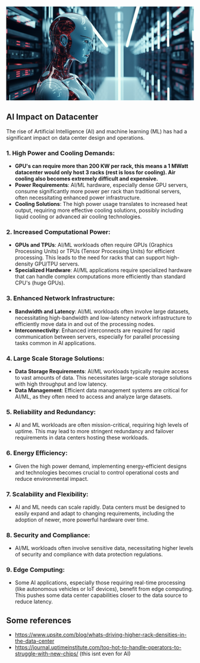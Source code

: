 ![](img/ai.png)

## AI Impact on Datacenter

The rise of Artificial Intelligence (AI) and machine learning (ML) has had a significant impact on data center design and operations. 

### 1. **High Power and Cooling Demands**:

- **GPU's can require more than 200 KW per rack, this means a 1 MWatt datacenter would only host 3 racks (rest is loss for cooling). Air cooling also becomes extremely difficult and expensive.**
 - **Power Requirements**: AI/ML hardware, especially dense GPU servers, consume significantly more power per rack than traditional servers, often necessitating enhanced power infrastructure.
 - **Cooling Solutions**: The high power usage translates to increased heat output, requiring more effective cooling solutions, possibly including liquid cooling or advanced air cooling technologies.
 
 ### 2. **Increased Computational Power**:

- **GPUs and TPUs**: AI/ML workloads often require GPUs (Graphics Processing Units) or TPUs (Tensor Processing Units) for efficient processing. This leads to the need for racks that can support high-density GPU/TPU servers.
- **Specialized Hardware**: AI/ML applications  require specialized hardware that can handle complex computations more efficiently than standard CPU's (huge GPUs).


### 3. **Enhanced Network Infrastructure**:

- **Bandwidth and Latency**: AI/ML workloads often involve large datasets, necessitating high-bandwidth and low-latency network infrastructure to efficiently move data in and out of the processing nodes.
- **Interconnectivity**: Enhanced interconnects are required for rapid communication between servers, especially for parallel processing tasks common in AI applications.

### 4. **Large Scale Storage Solutions**:

- **Data Storage Requirements**: AI/ML workloads typically require access to vast amounts of data. This necessitates large-scale storage solutions with high throughput and low latency.
- **Data Management**: Efficient data management systems are critical for AI/ML, as they often need to access and analyze large datasets.

### 5. **Reliability and Redundancy**:

 - AI and ML workloads are often mission-critical, requiring high levels of uptime. This may lead to more stringent redundancy and failover requirements in data centers hosting these workloads.

### 6. **Energy Efficiency**:

- Given the high power demand, implementing energy-efficient designs and technologies becomes crucial to control operational costs and reduce environmental impact.

### 7. **Scalability and Flexibility**:

- AI and ML needs can scale rapidly. Data centers must be designed to easily expand and adapt to changing requirements, including the adoption of newer, more powerful hardware over time.

### 8. **Security and Compliance**:
   
- AI/ML workloads often involve sensitive data, necessitating higher levels of security and compliance with data protection regulations.

### 9. **Edge Computing**:

- Some AI applications, especially those requiring real-time processing (like autonomous vehicles or IoT devices), benefit from edge computing. This pushes some data center capabilities closer to the data source to reduce latency.



## Some references

- https://www.upsite.com/blog/whats-driving-higher-rack-densities-in-the-data-center
- https://journal.uptimeinstitute.com/too-hot-to-handle-operators-to-struggle-with-new-chips/ (this isnt even for AI)